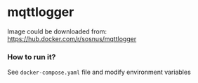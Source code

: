 # mqttlogger
Image could be downloaded from: https://hub.docker.com/r/sosnus/mqttlogger

### How to run it?
See `docker-compose.yaml` file and modify environment variables
